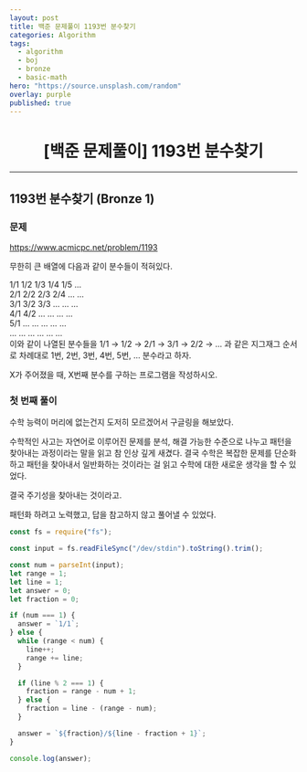 ```yaml
---
layout: post
title: 백준 문제풀이 1193번 분수찾기
categories: Algorithm
tags:
  - algorithm
  - boj
  - bronze
  - basic-math
hero: "https://source.unsplash.com/random"
overlay: purple
published: true
---
```


# <center>[백준 문제풀이] 1193번 분수찾기</center>

---

## 1193번 분수찾기 (Bronze 1)

### 문제

https://www.acmicpc.net/problem/1193

무한히 큰 배열에 다음과 같이 분수들이 적혀있다.

1/1 1/2 1/3 1/4 1/5 …  
2/1 2/2 2/3 2/4 … …  
3/1 3/2 3/3 … … …  
4/1 4/2 … … … …  
5/1 … … … … …  
… … … … … …  
이와 같이 나열된 분수들을 1/1 → 1/2 → 2/1 → 3/1 → 2/2 → … 과 같은 지그재그 순서로 차례대로 1번, 2번, 3번, 4번, 5번, … 분수라고 하자.

X가 주어졌을 때, X번째 분수를 구하는 프로그램을 작성하시오.

### 첫 번째 풀이

수학 능력이 머리에 없는건지 도저히 모르겠어서 구글링을 해보았다.

수학적인 사고는 자연어로 이루어진 문제를 분석, 해결 가능한 수준으로 나누고 패턴을 찾아내는 과정이라는 말을 읽고 참 인상 깊게 새겼다. 결국 수학은 복잡한 문제를 단순화하고 패턴을 찾아내서 일반화하는 것이라는 걸 읽고 수학에 대한 새로운 생각을 할 수 있었다.

결국 주기성을 찾아내는 것이라고.

패턴화 하려고 노력했고, 답을 참고하지 않고 풀어낼 수 있었다.

```js
const fs = require("fs");

const input = fs.readFileSync("/dev/stdin").toString().trim();

const num = parseInt(input);
let range = 1;
let line = 1;
let answer = 0;
let fraction = 0;

if (num === 1) {
  answer = `1/1`;
} else {
  while (range < num) {
    line++;
    range += line;
  }

  if (line % 2 === 1) {
    fraction = range - num + 1;
  } else {
    fraction = line - (range - num);
  }

  answer = `${fraction}/${line - fraction + 1}`;
}

console.log(answer);
```
